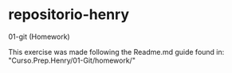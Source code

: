 # repositorio-henry
01-git (Homework)

This exercise was made following the Readme.md guide found in:  "Curso.Prep.Henry/01-Git/homework/"